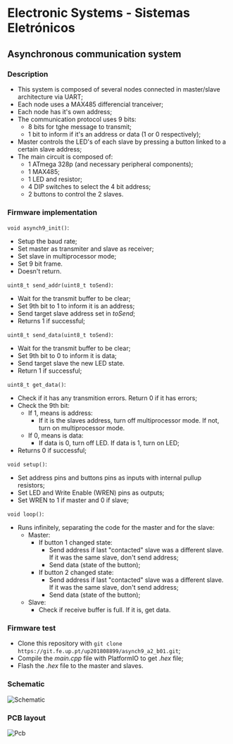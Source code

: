 # Electronic Systems - Sistemas Eletrónicos


## Asynchronous communication system 

### Description
* This system is composed of several nodes connected in master/slave architecture via UART;
* Each node uses a MAX485 differencial tranceiver;
* Each node has it's own address;
* The communication protocol uses 9 bits:
    * 8 bits for tghe message to transmit;
    * 1 bit to inform if it's an address or data (1 or 0 respectively);
* Master controls the LED's of each slave by pressing a button linked to a certain slave address;
* The main circuit is composed of:
    * 1 ATmega 328p (and necessary peripheral components);
    * 1 MAX485;
    * 1 LED and resistor;
    * 4 DIP switches to select the 4 bit address;
    * 2 buttons to control the 2 slaves.


### Firmware implementation
`void asynch9_init()`:
* Setup the baud rate;
* Set master as transmiter and slave as receiver;
* Set slave in multiprocessor mode;
* Set 9 bit frame.
* Doesn't return.

`uint8_t send_addr(uint8_t toSend)`:
* Wait for the transmit buffer to be clear;
* Set 9th bit to 1 to inform it is an address;
* Send target slave address set in *toSend*;
* Returns 1 if successful;

`uint8_t send_data(uint8_t toSend)`:
* Wait for the transmit buffer to be clear;
* Set 9th bit to 0 to inform it is data;
* Send target slave the new LED state.
* Return 1 if successful;

`uint8_t get_data()`:
* Check if it has any transmition errors. Return 0 if it has errors;
* Check the 9th bit:
    * If 1, means is address:
        * If it is the slaves address, turn off multiprocessor mode. If not, turn on multiprocessor mode.
    * If 0, means is data:
        * If data is 0, turn off LED. If data is 1, turn on LED;
* Returns 0 if successful;

`void setup()`:
* Set address pins and buttons pins as inputs with internal pullup resistors;
* Set LED and Write Enable (WREN) pins as outputs;
* Set WREN to 1 if master and 0 if slave;

`void loop()`:
* Runs infinitely, separating the code for the master and for the slave:
    * Master:
        * If button 1 changed state:
            * Send address if last "contacted" slave was a different slave. If it was the same slave, don't send address;
            * Send data (state of the button);
        * If button 2 changed state:
            * Send address if last "contacted" slave was a different slave. If it was the same slave, don't send address;
            * Send data (state of the button);
    * Slave:
        * Check if receive buffer is full. If it is, get data.  


### Firmware test

* Clone this repository with `git clone https://git.fe.up.pt/up201808899/asynch9_a2_b01.git`;
* Compile the *main.cpp* file with PlatformIO to get *.hex* file;
* Flash the *.hex* file to the master and slaves.

### Schematic

![Schematic](https://image.easyeda.com/histories/f59e69290e9a444aad2a27f319af673b.png)

### PCB layout

![Pcb](https://image.easyeda.com/histories/460c1efc10da4049b38d38f9de71851e.png)





